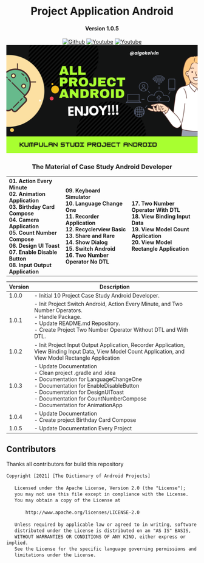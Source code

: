 <h1 align="center">Project Application Android</h1>
<h4 align="center">Version 1.0.5</h3>

<p align="center">
  <a href="https://github.com/algokelvin-373"><img alt="Github" src="https://img.shields.io/github/followers/algokelvin-373?label=follow&style=social"></a>
  <a href="https://www.youtube.com/c/AlgoKelvin373/"><img alt="Youtube" src="https://img.shields.io/youtube/channel/views/UCpSHZFRx64xWwXYbWbyXxfw?style=social"></a>
  <a href="https://www.youtube.com/c/AlgoKelvin373/"><img alt="Youtube" src="https://img.shields.io/youtube/channel/subscribers/UCpSHZFRx64xWwXYbWbyXxfw?style=social"></a>
  <br>
  <img src="https://github.com/algokelvin-373/ProjectAppAndroid/blob/master/Bg_Android.png"/>
</p>

<h3 align="center">The Material of Case Study Android Developer</h3>

<table align="center">
    <tr>
        <td>
            <b>01.  Action Every Minute</b> <br>
            <b>02.  Animation Application</b> <br>
            <b>03.  Birthday Card Compose</b> <br>
            <b>04.  Camera Application</b> <br>
            <b>05.  Count Number Compose</b> <br>
            <b>06.  Design UI Toast</b> <br>
            <b>07.  Enable Disable Button</b> <br>
            <b>08.  Input Output Application</b> <br>
        </td>
        <td>
            <b>09.  Keyboard Simulator</b> <br>
            <b>10.  Language Change One</b> <br>
            <b>11.  Recorder Application</b> <br>
            <b>12.  Recyclerview Basic</b> <br>
            <b>13.  Share and Rare</b> <br>
            <b>14.  Show Dialog</b> <br>
            <b>15.  Switch Android</b> <br>
            <b>16.  Two Number Operator No DTL</b> <br>
        </td>
        <td>
            <b>17. Two Number Operator With DTL</b> <br>
            <b>18. View Binding Input Data</b> <br>
            <b>19. View Model Count Application</b> <br>
            <b>20.  View Model Rectangle Application</b> <br>
        </td>
    </tr>
</table>

<table>
    <thead>
        <tr>
            <th>Version</th>
            <th>Description</th>
        </tr>
    </thead>
    <tbody>
        <tr>
            <td>1.0.0</td>
            <td>
                - Initial 10 Project Case Study Android Developer.
            </td>
        </tr>
        <tr>
            <td>1.0.1</td>
            <td>
                - Init Project Switch Android, Action Every Minute, and Two Number Operators. <br>
                - Handle Package. <br>
                - Update README.md Repository. <br>
                - Create Project Two Number Operator Without DTL and With DTL. <br>
            </td>
        </tr>
        <tr>
            <td>1.0.2</td>
            <td>
                - Init Project Input Output Application, Recorder Application, View Binding Input Data, View Model Count Application, and View Model Rectangle Application
            </td>
        </tr>
        <tr>
            <td>1.0.3</td>
            <td>
                - Update Documentation <br>
                - Clean project .gradle and .idea <br>
                - Documentation for LanguageChangeOne <br>
                - Documentation for EnableDisableButton <br>
                - Documentation for DesignUIToast <br>
                - Documentation for CountNumberCompose <br>
                - Documentation for AnimationApp <br>
            </td>
        </tr>
        <tr>
            <td>1.0.4</td>
            <td>
                - Update Documentation <br>
                - Create project Birthday Card Compose <br>
            </td>
        </tr>
        <tr>
            <td>1.0.5</td>
            <td>
                - Update Documentation Every Project <br>
            </td>
        </tr>
    </tbody>
</table>

## Contributors
Thanks all contributors for build this repository

```
Copyright [2021] [The Dictionary of Android Projects]

   Licensed under the Apache License, Version 2.0 (the "License");
   you may not use this file except in compliance with the License.
   You may obtain a copy of the License at

       http://www.apache.org/licenses/LICENSE-2.0

   Unless required by applicable law or agreed to in writing, software
   distributed under the License is distributed on an "AS IS" BASIS,
   WITHOUT WARRANTIES OR CONDITIONS OF ANY KIND, either express or implied.
   See the License for the specific language governing permissions and
   limitations under the License.
   
```   
